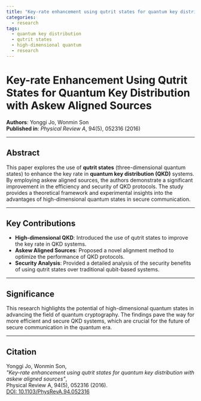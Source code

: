 ```yaml
---
title: "Key-rate enhancement using qutrit states for quantum key distribution with askew aligned sources"
categories:
  - research
tags:
  - quantum key distribution
  - qutrit states
  - high-dimensional quantum
  - research
---
```


# Key-rate Enhancement Using Qutrit States for Quantum Key Distribution with Askew Aligned Sources

**Authors**: Yonggi Jo, Wonmin Son  
**Published in**: *Physical Review A*, 94(5), 052316 (2016)  

---

## Abstract

This paper explores the use of **qutrit states** (three-dimensional quantum states) to enhance the key rate in **quantum key distribution (QKD)** systems. By employing askew aligned sources, the authors demonstrate a significant improvement in the efficiency and security of QKD protocols. The study provides a theoretical framework and experimental insights into the advantages of high-dimensional quantum states in secure communication.

---

## Key Contributions

- **High-dimensional QKD**: Introduced the use of qutrit states to improve the key rate in QKD systems.
- **Askew Aligned Sources**: Proposed a novel alignment method to optimize the performance of QKD protocols.
- **Security Analysis**: Provided a detailed analysis of the security benefits of using qutrit states over traditional qubit-based systems.

---

## Significance

This research highlights the potential of high-dimensional quantum states in advancing the field of quantum cryptography. The findings pave the way for more efficient and secure QKD systems, which are crucial for the future of secure communication in the quantum era.

---

## Citation

Yonggi Jo, Wonmin Son,  
*"Key-rate enhancement using qutrit states for quantum key distribution with askew aligned sources"*,  
Physical Review A, 94(5), 052316 (2016).  
[DOI: 10.1103/PhysRevA.94.052316](https://doi.org/10.1103/PhysRevA.94.052316)
